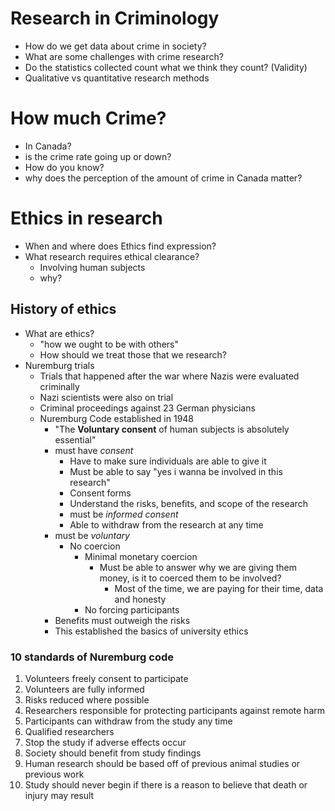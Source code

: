 # Research in Criminology
- How do we get data about crime in society?
- What are some challenges with crime research?
- Do the statistics collected count what we think they count? (Validity)
- Qualitative vs quantitative research methods
# How much Crime?
- In Canada?
- is the crime rate going up or down?
- How do you know?
- why does the perception of the amount of crime in Canada matter?
# Ethics in research
- When and where does Ethics find expression?
- What research requires ethical clearance?
	- Involving human subjects
	- why?
## History of ethics
- What are ethics?
	-  "how we ought to be with others"
	- How should we treat those that we research?
- Nuremburg trials
	- Trials that happened after the war where Nazis were evaluated criminally
	- Nazi scientists were also on trial
	- Criminal proceedings against 23 German physicians
	- Nuremburg Code established in 1948
		- "The **Voluntary consent** of human subjects is absolutely essential"
		- must have *consent*
			- Have to make sure individuals are able to give it
			- Must be able to say "yes i wanna be involved in this research"
			- Consent forms
			- Understand the risks, benefits, and scope of the research
			- must be *informed consent*
			- Able to withdraw from the research at any time
		- must be *voluntary*
			- No coercion
				- Minimal monetary coercion
					- Must be able to answer why we are giving them money, is it to coerced them to be involved?
						- Most of the time, we are paying for their time, data and honesty
				- No forcing participants
		- Benefits must outweigh the risks
		- This established the basics of university ethics
### 10 standards of Nuremburg code
1. Volunteers freely consent to participate
2. Volunteers are fully informed
3. Risks reduced where possible
4. Researchers responsible for protecting participants against remote harm
5. Participants can withdraw from the study any time
6. Qualified researchers
7. Stop the study if adverse effects occur
8. Society should benefit from study findings
9. Human research should be based off of previous animal studies or previous work
10. Study should never begin if there is a reason to believe that death or injury may result
